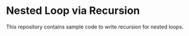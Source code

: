 # Nested Loop via Recursion

This repository contains sample code to write recursion for nested loops.
